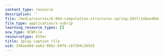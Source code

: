 ```yaml
---
content_type: resource
description: ''
file: /media/courses/6-004-computation-structures-spring-2017/148aed0dae620bbcb0f4c8f394c265d3_3683025.srt
file_type: application/x-subrip
learning_resource_types: []
ocw_type: OCWFile
resourcetype: Other
title: 3play caption file
uid: 148aed0d-ae62-0bbc-b0f4-c8f394c265d3
---
```

